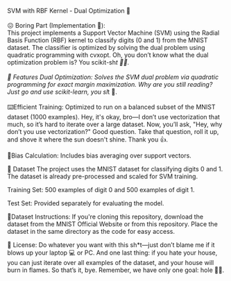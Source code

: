 SVM with RBF Kernel - Dual Optimization 🧿
<br>
<br>
😖 Boring Part (Implementation 🥱):
<br>
This project implements a Support Vector Machine (SVM) using the Radial Basis Function (RBF) kernel to classify digits (0 and 1) from the MNIST dataset. The classifier is optimized by solving the dual problem using quadratic programming with cvxopt. Oh, you don’t know what the dual optimization problem is? You scikit-sh*t 🤡🤡.
<br>
<br>
🚀 Features
Dual Optimization: Solves the SVM dual problem via quadratic programming for exact margin maximization. Why are you still reading? Just go and use scikit-learn, you sl*t 🤖.
<br>
<br>
⌨️Efficient Training: Optimized to run on a balanced subset of the MNIST dataset (1000 examples). Hey, it's okay, bro—I don’t use vectorization that much, so it’s hard to iterate over a large dataset. Now, you’ll ask, "Hey, why don’t you use vectorization?" Good question. Take that question, roll it up, and shove it where the sun doesn't shine. Thank you 👍.

👋Bias Calculation: Includes bias averaging over support vectors.

📁 Dataset
The project uses the MNIST dataset for classifying digits 0 and 1. The dataset is already pre-processed and scaled for SVM training.

Training Set: 500 examples of digit 0 and 500 examples of digit 1.

Test Set: Provided separately for evaluating the model.


🔌Dataset Instructions:
If you're cloning this repository, download the dataset from the MNIST Official Website or from this repository. Place the dataset in the same directory as the code for easy access. 

🫶 License:
Do whatever you want with this sh*t—just don’t blame me if it blows up your laptop 💻 or PC. And one last thing: if you hate your house, you can just iterate over all examples of the dataset, and your house will burn in flames. So that’s it, bye. Remember, we have only one goal: hole 🫵🫵. 
